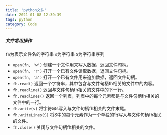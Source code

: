 ```yaml
---
title: 'python文件'
date: 2021-01-08 12:39:39
tags: python
category: Code
---
```


##### 文件常用操作
`fn`为表示文件名的字符串
`s`为字符串
`S`为字符串序列

* `open(fn, 'w')`
创建一个文件用来写入数据，返回文件句柄。
* `open(fn, 'r')`
打开一个已有文件读取数据，返回文件句柄。
* `open(fn, 'a')`
打开一个已有文件用来追加数据，返回文件句柄。
* `fh.read()`
返回一个字符串，其中包含与文件句柄fh相关的文件中的内容。
* `fh.readline()`
返回与文件句柄fh相关的文件中的下一行。
* `fh.readlines()`
返回一个列表，列表中的每个元素都是与文件句柄fh相关的文件中的一行。
* `fh.write(s)`
将字符串s写入与文件句柄fh相关的文件末尾。
* `fh.writeLines(S)`
将S中的每个元素作为一个单独的行写入与文件句柄fh相关的文件。
* `fh.close()`
关闭与文件句柄fh相关的文件。
